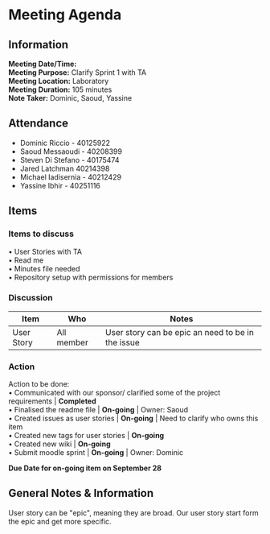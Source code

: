 # Meeting Agenda
## Information
**Meeting Date/Time:**  <br>
**Meeting Purpose:** Clarify Sprint 1 with TA <br>
**Meeting Location:** Laboratory <br>
**Meeting Duration:** 105 minutes  <br>
**Note Taker:**  Dominic, Saoud, Yassine <br>

## Attendance

- Dominic Riccio - 40125922
- Saoud Messaoudi - 40208399
- Steven Di Stefano - 40175474
- Jared Latchman 40214398
- Michael Iadisernia - 40212429
- Yassine Ibhir - 40251116
## Items
### Items to discuss

• User Stories with TA <br>
• Read me <br>
• Minutes file needed <br>
• Repository setup with permissions for members<br>

### Discussion
Item | Who | Notes |
---- | ---- | ---- |
| User Story | All member | User story can be epic an need to be in the issue


### Action
Action to be done: <br>
• Communicated with our sponsor/ clarified some of the project requirements | **Completed** <br>
• Finalised the readme file | **On-going** | Owner: Saoud<br>
• Created issues as user stories | **On-going** | Need to clarify who owns this item <br>
• Created new tags for user stories | **On-going** <br>
• Created new wiki | **On-going** <br>
• Submit moodle sprint | **On-going** | Owner: Dominic<br>

**Due Date for on-going item on September 28**

## General Notes & Information
User story can be "epic", meaning they are broad. Our user story start form the epic and get more specific.
